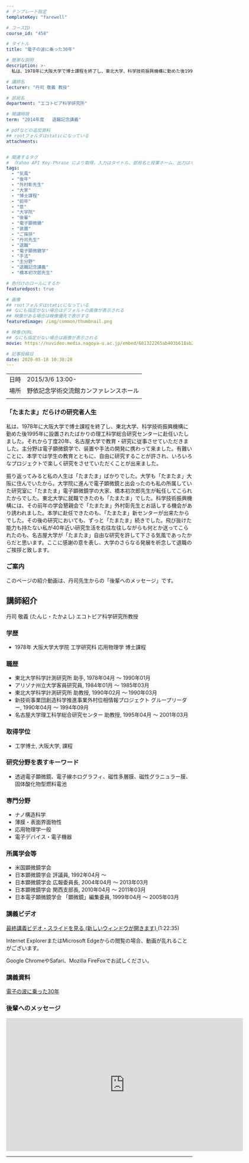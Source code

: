 ```yaml
---
# テンプレート指定
templateKey: "farewell"

# コースID
course_id: "458"

# タイトル
title: "電子の波に乗った30年"

# 簡単な説明
description: >-
  私は、1978年に大阪大学で博士課程を終了し、東北大学、科学技術振興機構に勤めた後1995年に設置されたばかりの理工科学総合研究センターに赴任いたしました。それから丁度20年、名古屋大学で教育・研究に従事させていただきました。主分野は電子顕微鏡学で、装置や手法の開発に携わって来ました。有難いことに、本学では学生の教育とともに、自由に研究することが許され、いろいろなプロジェクトで楽しく研究をさせ ....

# 講師名
lecturer: "丹司 敬義 教授"

# 部局名
department: "エコトピア科学研究所"

# 開講時限
term: "2014年度	退職記念講義"

# pdfなどの追加資料
## rootフォルダはstaticになっている
attachments:


# 関連するタグ
# （Yahoo API Key-Phrase により取得。入力はタイトル、部局名と授業ホーム、出力はキーフレーズ（tags））
tags:
  - "気風"
  - "後年"
  - "外村彰先生"
  - "大家"
  - "博士課程"
  - "前年"
  - "意"
  - "大学院"
  - "後輩"
  - "電子顕微鏡"
  - "装置"
  - "ご挨拶"
  - "丹司先生"
  - "退職"
  - "電子顕微鏡学"
  - "手法"
  - "主分野"
  - "退職記念講義"
  - "橋本初次郎先生"

# 色付けのロールにするか
featuredpost: true

# 画像
## rootフォルダはstaticになっている
## なにも指定がない場合はデフォルトの画像が表示される
## 映像がある場合は映像優先で表示する
featuredimage: /img/common/thumbnail.png

# 映像のURL
## なにも指定がない場合は画像が表示される
movie: https://nuvideo.media.nagoya-u.ac.jp/embed/681322265ab403b618ab29d4b237590d15811568

# 記事投稿日
date: 2020-05-18 10:38:28
---
```


|   |   |
|---|---|
| 日時 | 2015/3/6  13:00- |
| 場所 | 野依記念学術交流館カンファレンスホール |
|   |   |


### 「たまたま」だらけの研究者人生 

私は、1978年に大阪大学で博士課程を終了し、東北大学、科学技術振興機構に勤めた後1995年に設置されたばかりの理工科学総合研究センターに赴任いたしました。それから丁度20年、名古屋大学で教育・研究に従事させていただきました。主分野は電子顕微鏡学で、装置や手法の開発に携わって来ました。有難いことに、本学では学生の教育とともに、自由に研究することが許され、いろいろなプロジェクトで楽しく研究をさせていただくことが出来ました。 

振り返ってみると私の人生は「たまたま」ばかりでした。大学も「たまたま」大阪に住んでいたから。大学院に進んで電子顕微鏡と出会ったのも私の所属していた研究室に「たまたま」電子顕微鏡学の大家、橋本初次郎先生が転任してこられたからでした。東北大学に就職できたのも「たまたま」でした。科学技術振興機構には、その前年の学会懇親会で「たまたま」外村彰先生とお話しする機会があり誘われました。本学に赴任できたのも、「たまたま」新センターが出来たからでした。その後の研究においても、ずっと「たまたま」続きでした。飛び抜けた能力も持たない私が40年近い研究生活を右往左往しながらも何とか送ってこられたのも、名古屋大学が「たまたま」自由な研究を許して下さる気風であったからだと思います。ここに感謝の意を表し、大学のさらなる発展を祈念して退職のご挨拶と致します。 

### ご案内

このページの紹介動画は、丹司先生からの「後輩へのメッセージ」です。


## 講師紹介

丹司 敬義 (たんじ・たかよし) エコトピア科学研究所教授 

### 学歴

  * 1978年 大阪大学大学院 工学研究科 応用物理学 博士課程

### 職歴

  * 東北大学科学計測研究所 助手, 1978年04月 〜 1990年01月
  * アリゾナ州立大学客員研究員, 1984年01月 ～ 1985年03月
  * 東北大学科学計測研究所 助教授, 1990年02月 ～ 1990年03月
  * 新技術事業団創造科学推進事業外村位相情報プロジェクト グループリーダー, 1990年04月 ～ 1994年09月
  * 名古屋大学理工科学総合研究センター 助教授, 1995年04月 ～ 2001年03月

### 取得学位

  * 工学博士, 大阪大学, 課程

### 研究分野を表すキーワード

  * 透過電子顕微鏡、電子線ホログラフィ、磁性多層膜、磁性グラニュラー膜、固体酸化物型燃料電池

### 専門分野

  * ナノ構造科学
  * 薄膜・表面界面物性
  * 応用物理学一般
  * 電子デバイス・電子機器

### 所属学会等

  * 米国顕微鏡学会
  * 日本顕微鏡学会 評議員, 1992年04月 ～ 
  * 日本顕微鏡学会 広報委員長, 2004年04月 ～ 2013年03月
  * 日本顕微鏡学会 関西支部長, 2010年04月 ～ 2011年03月
  * 日本電子顕微鏡学会 「顕微鏡」編集委員, 1999年04月 ～ 2005年03月


### 講義ビデオ

[最終講義ビデオ・スライドを見る (新しいウィンドウが開きます) ](https://nuvideo.media.nagoya-u.ac.jp/embed/681322265ab403b618ab29d4b237590d15811568)
(1:22:35)


Internet ExplorerまたはMicrosoft Edgeからの閲覧の場合、動画が乱れることがございます。

Google ChromeやSafari、Mozilla FireFoxでお試しください。

### 講義資料

[電子の波に乗った30年](https://ocw.nagoya-u.jp/files/458/slide.pdf) 

### 後輩へのメッセージ

<iframe src="https://nuvideo.media.nagoya-u.ac.jp/embed/794d2511f4a8be3c917c16f921e44e9409dc8216" width="640" height="360" frameborder="0" allowfullscreen></iframe>


-----